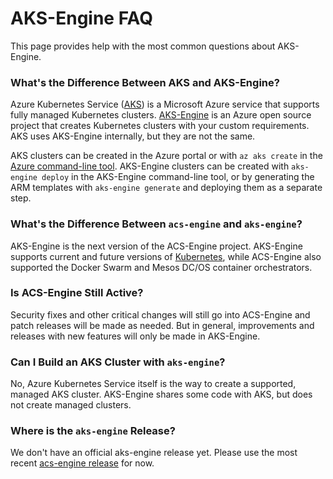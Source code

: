 # AKS-Engine FAQ

This page provides help with the most common questions about AKS-Engine.

### What's the Difference Between AKS and AKS-Engine?

Azure Kubernetes Service ([AKS][]) is a Microsoft Azure service that supports fully managed Kubernetes clusters. [AKS-Engine][] is an Azure open source project that creates Kubernetes clusters with your custom requirements. AKS uses AKS-Engine internally, but they are not the same.

AKS clusters can be created in the Azure portal or with `az aks create` in the [Azure command-line tool][]. AKS-Engine clusters can be created with `aks-engine deploy` in the AKS-Engine command-line tool, or by generating the ARM templates with `aks-engine generate` and deploying them as a separate step.

### What's the Difference Between `acs-engine` and `aks-engine`?

AKS-Engine is the next version of the ACS-Engine project. AKS-Engine supports current and future versions of [Kubernetes][], while ACS-Engine also supported the Docker Swarm and Mesos DC/OS container orchestrators.

### Is ACS-Engine Still Active?

Security fixes and other critical changes will still go into ACS-Engine and patch releases will be made as needed. But in general, improvements and releases with new features will only be made in AKS-Engine.

### Can I Build an AKS Cluster with `aks-engine`?

No, Azure Kubernetes Service itself is the way to create a supported, managed AKS cluster. AKS-Engine shares some code with AKS, but does not create managed clusters.

### Where is the `aks-engine` Release?

We don't have an official aks-engine release yet. Please use the most recent [acs-engine release][] for now.

[AKS]: https://azure.microsoft.com/en-us/services/kubernetes-service/
[AKS-Engine]: https://github.com/Azure/aks-engine
[Azure command-line tool]: https://docs.microsoft.com/en-us/cli/azure/install-azure-cli?view=azure-cli-latest
[acs-engine release]: https://github.com/Azure/acs-engine/releases
[Kubernetes]: https://kubernetes.io/
